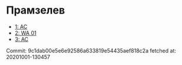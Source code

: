 # Прамзелев
- [1: AC](1.md)
- [2: WA 01](2.md)
- [3: AC](3.md)

Commit: 9c1dab00e5e6e92586a633819e54435aef818c2a
 fetched at: 20201001-130457
